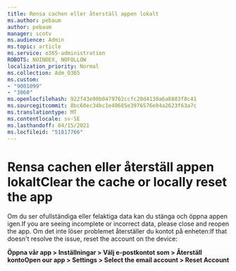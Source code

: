 ```yaml
---
title: Rensa cachen eller återställ appen lokalt
ms.author: pebaum
author: pebaum
manager: scotv
ms.audience: Admin
ms.topic: article
ms.service: o365-administration
ROBOTS: NOINDEX, NOFOLLOW
localization_priority: Normal
ms.collection: Adm_O365
ms.custom:
- "9001099"
- "3060"
ms.openlocfilehash: 922f43e90b0479762ccfc20d4130a6a8883f8c41
ms.sourcegitcommit: 8bc60ec34bc1e40685e3976576e04a2623f63a7c
ms.translationtype: MT
ms.contentlocale: sv-SE
ms.lasthandoff: 04/15/2021
ms.locfileid: "51817766"
---
```

# <a name="clear-the-cache-or-locally-reset-the-app"></a><span data-ttu-id="eb80b-102">Rensa cachen eller återställ appen lokalt</span><span class="sxs-lookup"><span data-stu-id="eb80b-102">Clear the cache or locally reset the app</span></span>

<span data-ttu-id="eb80b-103">Om du ser ofullständiga eller felaktiga data kan du stänga och öppna appen igen.</span><span class="sxs-lookup"><span data-stu-id="eb80b-103">If you are seeing incomplete or incorrect data, please close and reopen the app.</span></span>  <span data-ttu-id="eb80b-104">Om det inte löser problemet återställer du kontot på enheten:</span><span class="sxs-lookup"><span data-stu-id="eb80b-104">If that doesn't resolve the issue, reset the account on the device:</span></span> 

<span data-ttu-id="eb80b-105">**Öppna vår app > Inställningar > Välj e-postkontot som > Återställ konto**</span><span class="sxs-lookup"><span data-stu-id="eb80b-105">**Open our app > Settings > Select the email account > Reset Account**</span></span>
